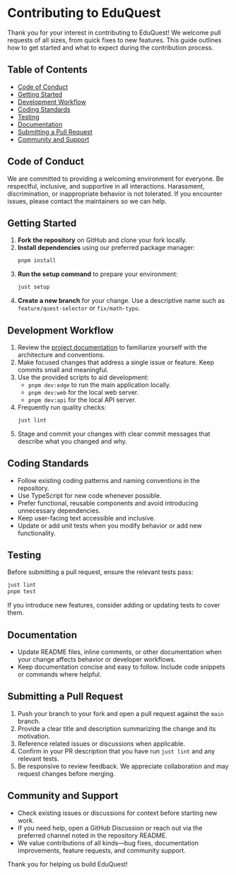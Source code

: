 # Contributing to EduQuest

Thank you for your interest in contributing to EduQuest! We welcome pull requests of all sizes, from quick fixes to new features. This guide outlines how to get started and what to expect during the contribution process.

## Table of Contents
- [Code of Conduct](#code-of-conduct)
- [Getting Started](#getting-started)
- [Development Workflow](#development-workflow)
- [Coding Standards](#coding-standards)
- [Testing](#testing)
- [Documentation](#documentation)
- [Submitting a Pull Request](#submitting-a-pull-request)
- [Community and Support](#community-and-support)

## Code of Conduct
We are committed to providing a welcoming environment for everyone. Be respectful, inclusive, and supportive in all interactions. Harassment, discrimination, or inappropriate behavior is not tolerated. If you encounter issues, please contact the maintainers so we can help.

## Getting Started
1. **Fork the repository** on GitHub and clone your fork locally.
2. **Install dependencies** using our preferred package manager:
   ```bash
   pnpm install
   ```
3. **Run the setup command** to prepare your environment:
   ```bash
   just setup
   ```
4. **Create a new branch** for your change. Use a descriptive name such as `feature/quest-selector` or `fix/math-typo`.

## Development Workflow
1. Review the [project documentation](./docs/README.md) to familiarize yourself with the architecture and conventions.
2. Make focused changes that address a single issue or feature. Keep commits small and meaningful.
3. Use the provided scripts to aid development:
   - `pnpm dev:edge` to run the main application locally.
   - `pnpm dev:web` for the local web server.
   - `pnpm dev:api` for the local API server.
4. Frequently run quality checks:
   ```bash
   just lint
   ```
5. Stage and commit your changes with clear commit messages that describe what you changed and why.

## Coding Standards
- Follow existing coding patterns and naming conventions in the repository.
- Use TypeScript for new code whenever possible.
- Prefer functional, reusable components and avoid introducing unnecessary dependencies.
- Keep user-facing text accessible and inclusive.
- Update or add unit tests when you modify behavior or add new functionality.

## Testing
Before submitting a pull request, ensure the relevant tests pass:
```bash
just lint
pnpm test
```
If you introduce new features, consider adding or updating tests to cover them.

## Documentation
- Update README files, inline comments, or other documentation when your change affects behavior or developer workflows.
- Keep documentation concise and easy to follow. Include code snippets or commands where helpful.

## Submitting a Pull Request
1. Push your branch to your fork and open a pull request against the `main` branch.
2. Provide a clear title and description summarizing the change and its motivation.
3. Reference related issues or discussions when applicable.
4. Confirm in your PR description that you have run `just lint` and any relevant tests.
5. Be responsive to review feedback. We appreciate collaboration and may request changes before merging.

## Community and Support
- Check existing issues or discussions for context before starting new work.
- If you need help, open a GitHub Discussion or reach out via the preferred channel noted in the repository README.
- We value contributions of all kinds—bug fixes, documentation improvements, feature requests, and community support.

Thank you for helping us build EduQuest!
